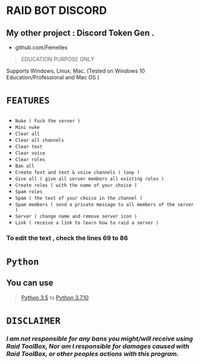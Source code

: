 # **RAID BOT DISCORD**
## My other project : Discord Token Gen .
  - github.com/Femelles
> EDUCATION PURPOSE ONLY 

Supports Windows, Linux, Mac. (Tested on Windows 10 Education/Professional and Mac OS )


# __**`FEATURES`**__

## 
- `Nuke ( Fuck the server )`
- `Mini nuke`
- `Clear all`
- `Clear all channels`
- `Clear text`
- `Clear voice`
- `Clear roles`
- `Ban all`
- `Create Text and text & voice channels ( loop )`
- `Give all ( give all server members all existing roles )`
- `Create roles ( with the name of your choice )`
- `Spam roles`
- `Spam ( the text of your choice in the channel )` 
- `Spam members ( send a private message to all members of the server )`
- `Server ( change name and remove server icon )`
- `Link ( receive a link to learn how to raid a server )`


### To edit the text , check the lines 69 to 86

# `Python`
## You can use 
> [Python 3.5](https://www.python.org/downloads/) to [Python 3.7.10](https://www.python.org/downloads/)

# `DISCLAIMER`
### *I am not responsible for any bans you might/will receive using Raid ToolBox, Nor am I responsible for damages caused with Raid ToolBox, or other peoples actions with this program.*

